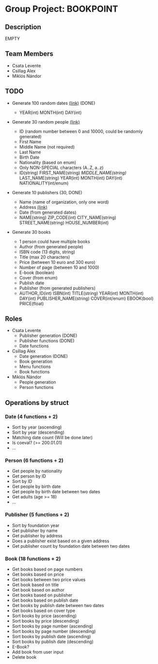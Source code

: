 # Group Project: BOOKPOINT
## Description
EMPTY

## Team Members
- Csata Levente
- Csillag Alex
- Miklós Nándor

## TODO
- Generate 100 random dates [(link)](https://www.random.org/calendar-dates/?mode=advanced) (DONE)
	- YEAR(int) MONTH(int) DAY(int)

- Generate 30 random people [(link)](https://www.fakenamegenerator.com/advanced.php)
	- ID (random number between 0 and 10000, could be randomly generated)
	- First Name
	- Middle Name (not required)
	- Last Name
	- Birth Date
	- Nationality (based on enum)
	- Only NON-SPECIAL characters (A..Z, a..z)
	- ID(string) FIRST_NAME(string) *MIDDLE_NAME(string)* LAST_NAME(string) YEAR(int) MONTH(int) DAY(int) NATIONALITY(int/enum)
	
- Generate 10 publishers (30, DONE)
	- Name (name of organization, only one word)
	- Address [(link)](https://www.fakenamegenerator.com/advanced.php)
	- Date (from generated dates)
	- NAME(string) ZIP_CODE(int) CITY_NAME(string) STREET_NAME(string) HOUSE_NUMBER(int)
	
- Generate 30 books
	- 1 person could have multiple books
	- Author (from generated people)
	- ISBN code (13 digits, string)
	- Title (max 20 characters)
	- Price (between 10 euro and 300 euro)
	- Number of page (between 10 and 1000)
	- E-book (boolean)
	- Cover (from enum)
	- Publish date
	- Publisher (from generated publishers)
	- AUTHOR_ID(int) ISBN(int) TITLE(string) YEAR(int) MONTH(int) DAY(int) PUBLISHER_NAME(string) COVER(int/enum) EBOOK(bool) PRICE(float)

## Roles
- Csata Levente
	- Publisher generation (DONE)
	- Publisher functions (DONE)
	- Date functions
- Csillag Alex
	- Date generation (DONE)
	- Book generation
	- Menu functions
	- Book functions
- Miklós Nándor
	- People generation
	- Person functions

## Operations by struct
### Date (4 functions + 2)
- Sort by year (ascending)
- Sort by year (descending)
- Matching date count (Will be done later)
- Is coeval? (>= 200.01.01)
- ...

### Person (6 functions + 2)
- Get people by nationality
- Get person by ID
- Sort by ID
- Get people by birth date
- Get people by birth date between two dates
- Get adults (age >= 18)
- ...

### Publisher (5 functions + 2)
- Sort by foundation year
- Get publisher by name
- Get publisher by address
- Does a publisher exist based on a given address
- Get publisher count by foundation date between two dates

### Book (18 functions + 2)
- Get books based on page numbers
- Get books based on price
- Get books between two price values
- Get book based on title
- Get book based on author
- Get books based on publisher
- Get books based on publish date
- Get books by publish date between two dates
- Get books based on cover type
- Sort books by price (ascending)
- Sort books by price (descending)
- Sort books by page number (ascending)
- Sort books by page number (descending)
- Sort books by publish date (ascending)
- Sort books by publish date (descending)
- E-Book?
- Add book from user input
- Delete book
